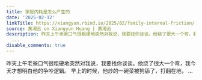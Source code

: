 ```yaml
---
title: 家庭内耗是怎么产生的
date: '2025-02-12'
linkTitle: https://xiangyun.rbind.io/2025/02/family-internal-friction/
source: 黄湘云 on Xiangyun Huang | 黄湘云
description: 昨天上午老爸口气很粗硬地突然对我说，我要找你谈谈。他绕了很大一个弯，我今天才想明白他的争吵逻辑。 早上的时候，他炒的一碗菜被狗舔了，打翻在地，
  ...
disable_comments: true
---
```

昨天上午老爸口气很粗硬地突然对我说，我要找你谈谈。他绕了很大一个弯，我今天才想明白他的争吵逻辑。 早上的时候，他炒的一碗菜被狗舔了，打翻在地， ...